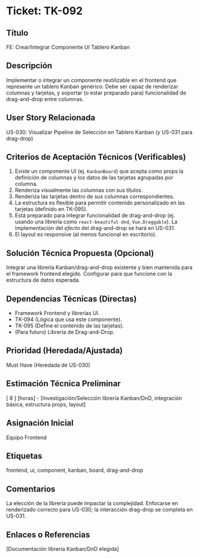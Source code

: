 # Ticket: TK-092

## Título
FE: Crear/Integrar Componente UI Tablero Kanban

## Descripción
Implementar o integrar un componente reutilizable en el frontend que represente un tablero Kanban genérico. Debe ser capaz de renderizar columnas y tarjetas, y soportar (o estar preparado para) funcionalidad de drag-and-drop entre columnas.

## User Story Relacionada
US-030: Visualizar Pipeline de Selección en Tablero Kanban (y US-031 para drag-drop)

## Criterios de Aceptación Técnicos (Verificables)
1.  Existe un componente UI (ej. `KanbanBoard`) que acepta como props la definición de columnas y los datos de las tarjetas agrupadas por columna.
2.  Renderiza visualmente las columnas con sus títulos.
3.  Renderiza las tarjetas dentro de sus columnas correspondientes.
4.  La estructura es flexible para permitir contenido personalizado en las tarjetas (definido en TK-095).
5.  Está preparado para integrar funcionalidad de drag-and-drop (ej. usando una librería como `react-beautiful-dnd`, `Vue.Draggable`). La implementación del *efecto* del drag-and-drop se hará en US-031.
6.  El layout es responsive (al menos funcional en escritorio).

## Solución Técnica Propuesta (Opcional)
Integrar una librería Kanban/drag-and-drop existente y bien mantenida para el framework frontend elegido. Configurar para que funcione con la estructura de datos esperada.

## Dependencias Técnicas (Directas)
* Framework Frontend y librerías UI.
* TK-094 (Lógica que usa este componente).
* TK-095 (Define el contenido de las tarjetas).
* (Para futuro) Librería de Drag-and-Drop.

## Prioridad (Heredada/Ajustada)
Must Have (Heredada de US-030)

## Estimación Técnica Preliminar
[ 8 ] [horas] - [Investigación/Selección librería Kanban/DnD, integración básica, estructura props, layout]

## Asignación Inicial
Equipo Frontend

## Etiquetas
frontend, ui, component, kanban, board, drag-and-drop

## Comentarios
La elección de la librería puede impactar la complejidad. Enfocarse en renderizado correcto para US-030; la interacción drag-drop se completa en US-031.

## Enlaces o Referencias
[Documentación librería Kanban/DnD elegida]